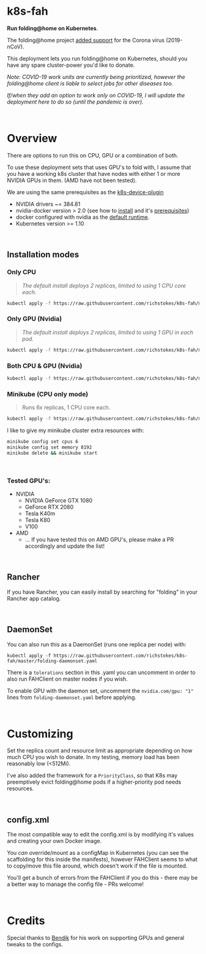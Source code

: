 # k8s-fah
**Run folding@home on Kubernetes**.

The folding@home project [added support](https://foldingathome.org/2020/02/27/foldinghome-takes-up-the-fight-against-covid-19-2019-ncov/) for the Corona virus (2019-nCoV). 


This deployment lets you run folding@home on Kubernetes, should you have any spare cluster-power you'd like to donate. 

_Note: COVID-19 work units are currently being prioritized, however the folding@home client is liable to select jobs for other diseases too._  

_If/when they add an option to work only on COVID-19, I will update the deployment here to do so (until the pandemic is over)._

&nbsp;

# Overview
There are options to run this on CPU, GPU or a combination of both.  

To use these deployment sets that uses GPU's to fold with,  I assume that you have a working k8s cluster that have nodes with either 1 or more NVIDIA GPUs in them. (AMD have not been tested). 

We are using the same prerequisites as the [k8s-device-plugin](https://github.com/NVIDIA/k8s-device-plugin)

* NVIDIA drivers ~= 384.81
* nvidia-docker version > 2.0 (see how to [install](https://github.com/NVIDIA/nvidia-docker) and it's [prerequisites](https://github.com/nvidia/nvidia-docker/wiki/Installation-\(version-2.0\)#prerequisites))
* docker configured with nvidia as the [default runtime](https://github.com/NVIDIA/nvidia-docker/wiki/Advanced-topics#default-runtime).
* Kubernetes version >= 1.10

&nbsp;

## Installation modes

### Only CPU
> *The default install deploys 2 replicas, limited to using 1 CPU core each.*
> 
```bash
kubectl apply -f https://raw.githubusercontent.com/richstokes/k8s-fah/master/folding-cpu.yaml
```

### Only GPU (Nvidia)
> *The default install deploys 2 replicas, limited to using 1 GPU in each pod.*
> 
```bash
kubectl apply -f https://raw.githubusercontent.com/richstokes/k8s-fah/master/folding-gpu.yaml
```

### Both CPU & GPU (Nvidia)
```bash
kubectl apply -f https://raw.githubusercontent.com/richstokes/k8s-fah/master/folding-gpu-cpu.yaml
```

### Minikube (CPU only mode)
> Runs 6x replicas, 1 CPU core each.
>
```bash
kubectl apply -f https://raw.githubusercontent.com/richstokes/k8s-fah/master/folding-minikube.yaml
```

I like to give my minikube cluster extra resources with:
```bash
minikube config set cpus 6
minikube config set memory 8192
minikube delete && minikube start
```

&nbsp;

### Tested GPU's:
* NVIDIA 
  * NVIDIA GeForce GTX 1080
  * GeForce RTX 2080
  * Tesla K40m
  * Tesla K80
  * V100
* AMD
  * ... If you have tested this on AMD GPU's, please make a PR accordingly and update the list!

&nbsp;

## Rancher
If you have Rancher, you can easily install by searching for "folding" in your Rancher app catalog.

&nbsp;


## DaemonSet

You can also run this as a DaemonSet (runs one replica per node) with:  

```kubectl apply -f https://raw.githubusercontent.com/richstokes/k8s-fah/master/folding-daemonset.yaml```    

There is a `tolerations` section in this .yaml you can uncomment in order to also run FAHClient on master nodes if you wish.  

To enable GPU with the daemon set, uncomment the `nvidia.com/gpu: "1"` lines from `folding-daemonset.yaml` before applying.

&nbsp;


# Customizing

Set the replica count and resource limit as appropriate depending on how much CPU you wish to donate. In my testing, memory load has been reasonably low (<512Mi).  

I've also added the framework for a `PriorityClass`, so that K8s may preemptively evict folding@home pods if a higher-priority pod needs resources.


&nbsp;


## config.xml

The most compatible way to edit the config.xml is by modifying it's values and creating your own Docker image.  

You *can* override/mount as a configMap in Kubernetes (you can see the scaffolding for this inside the manifests), however FAHClient seems to what to copy/move this file around, which doesn't work if the file is mounted.  

You'll get a bunch of errors from the FAHClient if you do this - there may be a better way to manage the config file - PRs welcome!

&nbsp;


# Credits

Special thanks to [Bendik](https://github.com/skandix) for his work on supporting GPUs and general tweaks to the configs.

